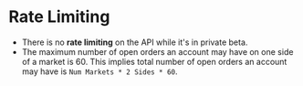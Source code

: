# Rate Limiting

- There is no **rate limiting** on the API while it's in private beta.
- The maximum number of open orders an account may have on one side of a market is 60. This implies total number of open orders an account may have is `Num Markets * 2 Sides * 60`.
